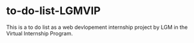 # to-do-list-LGMVIP
This is a to do list as a web devlopement internship project by LGM in the Virtual Internship Program.
